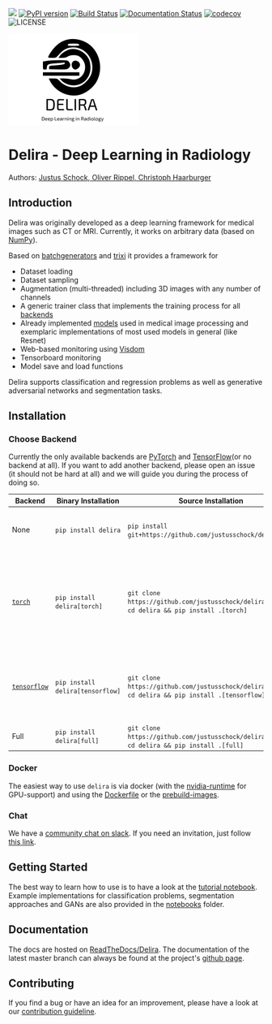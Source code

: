 [<img src="https://img.shields.io/badge/chat-slack%20channel-75BBC4.svg">](https://join.slack.com/t/deliradev/shared_invite/enQtNjI1MjA4MjQzMzQ2LTUzNTQ0MjQyNjJjNzgyODczY2Y1YjYxNjA3ZmQ0MGFhODhkYzQ4M2RjMGM1YWM3YWU5MDM0ZjdiNTQ4MmQ0ZDk)
[![PyPI version](https://badge.fury.io/py/delira.svg)](https://badge.fury.io/py/delira) [![Build Status](https://travis-ci.com/justusschock/delira.svg?branch=master)](https://travis-ci.com/justusschock/delira) [![Documentation Status](https://readthedocs.org/projects/delira/badge/?version=master)](https://delira.readthedocs.io/en/master/?badge=master) [![codecov](https://codecov.io/gh/justusschock/delira/branch/master/graph/badge.svg)](https://codecov.io/gh/justusschock/delira)
![LICENSE](https://img.shields.io/github/license/justusschock/delira.svg)

![logo](docs/_static/logo/delira.svg "delira - Deep Learning in Radiology")

# Delira - Deep Learning in Radiology
Authors: [Justus Schock, Oliver Rippel, Christoph Haarburger](AUTHORS.rst)

## Introduction
Delira was originally developed as a deep learning framework for medical images such as CT or MRI. Currently, it works on arbitrary data (based on [NumPy](http://www.numpy.org/)). 

Based on [batchgenerators](https://github.com/MIC-DKFZ/batchgenerators) and [trixi](https://github.com/MIC-DKFZ/trixi) it provides a framework for
* Dataset loading
* Dataset sampling
* Augmentation (multi-threaded) including 3D images with any number of channels
* A generic trainer class that implements the training process for all [backends](#choose-backend)
* Already implemented [models](delira/models) used in medical image processing and exemplaric implementations of most used models in general (like Resnet)
* Web-based monitoring using [Visdom](https://github.com/facebookresearch/visdom)
* Tensorboard monitoring
* Model save and load functions

Delira supports classification and regression problems as well as generative adversarial networks and segmentation tasks.

## Installation

### Choose Backend

Currently the only available backends are [PyTorch](https://pytorch.org) and [TensorFlow](https://tensorflow.org)(or no backend at all). If you want to add another backend, please open an issue (it should not be hard at all) and we will guide you during the process of doing so.

| Backend                        | Binary Installation         | Source Installation                                                                         | Notes                                                                                                                                                 |
|---------------------------------------------|-----------------------------|---------------------------------------------------------------------------------------------|-------------------------------------------------------------------------------------------------------------------------------------------------------|
| None                                        | `pip install delira`        | `pip install git+https://github.com/justusschock/delira.git`                                | Training not possible if backend is not installed separately                                                                                          |
| [`torch`](https://pytorch.org)              | `pip install delira[torch]` | `git clone https://github.com/justusschock/delira.git && cd delira && pip install .[torch]` | `delira` with `torch` backend supports mixed-precision training via [NVIDIA/apex](https://github.com/NVIDIA/apex.git) (must be installed separately). | 
| [`tensorflow`](https://www.tensorflow.org/) | `pip install delira[tensorflow]` | `git clone https://github.com/justusschock/delira.git && cd delira && pip install .[tensorflow]` | the `tensorflow` backend is still very experimental and lacks some [features](https://github.com/justusschock/delira/issues/47) |
| Full                                        | `pip install delira[full]`  | `git clone https://github.com/justusschock/delira.git && cd delira && pip install .[full]`  | All backends will be installed.                                                                                                                   |

### Docker
The easiest way to use `delira` is via docker (with the [nvidia-runtime](https://github.com/NVIDIA/nvidia-docker) for GPU-support) and using the [Dockerfile](docker/Dockerfile) or the [prebuild-images](https://cloud.docker.com/u/justusschock/repository/docker/justusschock/delira).

### Chat
We have a [community chat on slack](https://deliradev.slack.com). If you need an invitation, just follow [this link](https://join.slack.com/t/deliradev/shared_invite/enQtNjI1MjA4MjQzMzQ2LTUzNTQ0MjQyNjJjNzgyODczY2Y1YjYxNjA3ZmQ0MGFhODhkYzQ4M2RjMGM1YWM3YWU5MDM0ZjdiNTQ4MmQ0ZDk).

## Getting Started
The best way to learn how to use is to have a look at the [tutorial notebook](notebooks/tutorial_delira.ipynb).
Example implementations for classification problems, segmentation approaches and GANs are also provided in the [notebooks](notebooks) folder.

## Documentation
The docs are hosted on [ReadTheDocs/Delira](https://delira.rtfd.io).
The documentation of the latest master branch can always be found at the project's [github page](https://justusschock.github.io/delira/).

## Contributing
If you find a bug or have an idea for an improvement, please have a look at our [contribution guideline](CONTRIBUTING.md).
